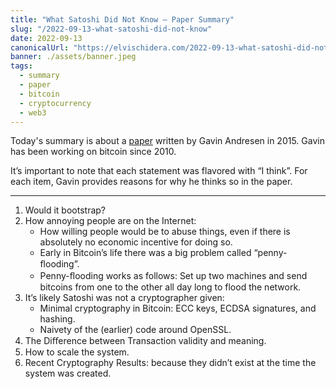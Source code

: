 ```yaml
---
title: "What Satoshi Did Not Know — Paper Summary"
slug: "/2022-09-13-what-satoshi-did-not-know"
date: 2022-09-13
canonicalUrl: "https://elvischidera.com/2022-09-13-what-satoshi-did-not-know/"
banner: ./assets/banner.jpeg
tags:
  - summary
  - paper
  - bitcoin
  - cryptocurrency
  - web3
---
```


Today's summary is about a [paper](https://www.ifca.ai/pub/fc15/89750001.pdf) written by Gavin Andresen in 2015. Gavin has been working on bitcoin since 2010.

It’s important to note that each statement was flavored with “I think”. For each item, Gavin provides reasons for why he thinks so in the paper.

-----

1. Would it bootstrap?
2. How annoying people are on the Internet: 
    * How willing people would be to abuse things, even if there is absolutely no economic incentive for doing so.
    * Early in Bitcoin’s life there was a big problem called “penny­-ﬂooding”.
    * Penny-ﬂooding works as follows: Set up two machines and send bitcoins from one to the other all day long to flood the network.
3. It’s likely Satoshi was not a cryptographer given:
    * Minimal cryptography in Bitcoin: ECC keys, ECDSA signatures, and hashing.
    * Naivety of the (earlier) code around OpenSSL.
4.  The Diﬀerence between Transaction validity and meaning.
5. How to scale the system.
6. Recent Cryptography Results: because they didn’t exist at the time the system was created.
